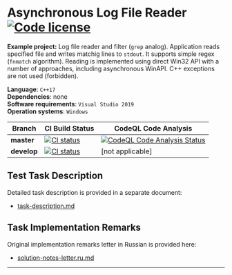 # Asynchronous Log File Reader [![Code license](https://img.shields.io/github/license/work-examples/async-log-reader)](LICENSE)

**Example project:** Log file reader and filter (`grep` analog).
Application reads specified file and writes matchig lines to `stdout`.
It supports simple regex (`fnmatch` algorithm).
Reading is implemented using direct Win32 API with a number of approaches, including asynchronous WinAPI.
C++ exceptions are not used (forbidden).

**Language**: `C++17`  
**Dependencies**: none  
**Software requirements**: `Visual Studio 2019`  
**Operation systems**: `Windows`

| Branch      | CI Build Status                                                                                                                                                                                                              | CodeQL Code Analysis                                                                                                                                                                                                                                             |
|-------------|------------------------------------------------------------------------------------------------------------------------------------------------------------------------------------------------------------------------------|------------------------------------------------------------------------------------------------------------------------------------------------------------------------------------------------------------------------------------------------------------------|
| **master**  | [![CI status](https://github.com/work-examples/async-log-reader/actions/workflows/build.yml/badge.svg?branch=master)](https://github.com/work-examples/async-log-reader/actions/workflows/build.yml?query=branch%3Amaster)   | [![CodeQL Code Analysis Status](https://github.com/work-examples/async-log-reader/actions/workflows/codeql-analysis.yml/badge.svg?branch=master)](https://github.com/work-examples/async-log-reader/actions/workflows/codeql-analysis.yml?query=branch%3Amaster) |
| **develop** | [![CI status](https://github.com/work-examples/async-log-reader/actions/workflows/build.yml/badge.svg?branch=develop)](https://github.com/work-examples/async-log-reader/actions/workflows/build.yml?query=branch%3Adevelop) | \[not applicable\]                                                                                                                                                                                                                                               |

## Test Task Description

Detailed task description is provided in a separate document:

- [task-description.md](docs/task-description.md)

## Task Implementation Remarks

Original implementation remarks letter in Russian is provided here:

- [solution-notes-letter.ru.md](docs/solution-notes-letter.ru.md)

---

